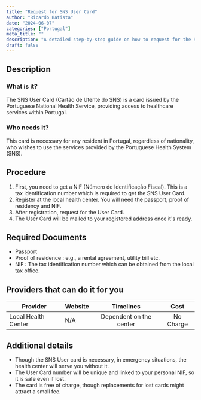 ```yaml
---
title: "Request for SNS User Card"
author: "Ricardo Batista"
date: "2024-06-07"
categories: ["Portugal"]
meta_title: ""
description: "A detailed step-by-step guide on how to request for the SNS User card, an essential health service card in Portugal."
draft: false
---
```


## Description
### What is it?
The SNS User Card (Cartão de Utente do SNS) is a card issued by the Portuguese National Health Service, providing access to healthcare services within Portugal.

### Who needs it?
This card is necessary for any resident in Portugal, regardless of nationality, who wishes to use the services provided by the Portuguese Health System (SNS).

## Procedure
1. First, you need to get a NIF (Número de Identificação Fiscal). This is a tax identification number which is required to get the SNS User Card.
2. Register at the local health center. You will need the passport, proof of residency and NIF.
3. After registration, request for the User Card.
4. The User Card will be mailed to your registered address once it's ready.

## Required Documents
- Passport
- Proof of residence : e.g., a rental agreement, utility bill etc.
- NIF : The tax identification number which can be obtained from the local tax office.

## Providers that can do it for you

| Provider        |     Website                 |     Timelines    |       Cost      |
| --------------- | ---------------             |  :-------------: | :-------------: |
| Local Health Center| N/A       |      Dependent on the center      |      No Charge       |

## Additional details
- Though the SNS User card is necessary, in emergency situations, the health center will serve you without it.
- The User Card number will be unique and linked to your personal NIF, so it is safe even if lost.
- The card is free of charge, though replacements for lost cards might attract a small fee.
